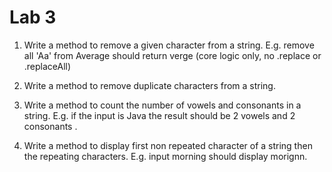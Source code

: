 # Lab 3

1. Write a method to remove a given character from a string. E.g. remove all 'Aa' from Average should return verge (core logic only, no .replace or .replaceAll)

2. Write a method to remove duplicate characters from a string.

3. Write a method to count the number of vowels and consonants in a string. E.g. if the input is Java the result should be 2 vowels and 2 consonants .

4. Write a method to display first non repeated character of a string then the repeating characters. E.g. input morning should display morignn.